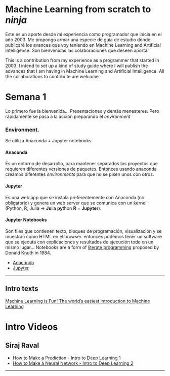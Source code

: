 # Machine Learning from scratch to *ninja*
Este es un aporte desde mi experiencia como programador que inicia en el año 2003. Me propongo armar una especie de guía de estudio donde publicaré los avances que voy teniendo en Machine Learning and Artificial Intelligence. Son bienvenidas las colaboraciones que deseen aportar

This is a contribution from my experience as a programmer that started in 2003. I intend to set up a kind of study guide where I will publish the advances that I am having in Machine Learning and Artificial Intelligence. All the collaborations to contribute are welcome

# Semana 1 
Lo primero fue la bienvenida... Presentaciones y demás menesteres. Pero rápidamente se pasa a la acción preparando el _environment_

### Environment.
Se utiliza Anaconda + Jupyter notebooks

#### **Anaconda** 
Es un entorno de desarrollo, para mantener separados los proyectos que requieren diferentes versiones de paquetes. Entonces usando anaconda creamos diferentes _environments_ para que no se pisen unos con otros.

#### **Jupyter** 
Es una web app que se instala preferentemente con Anaconda (no obligatorio) y genera un web server que se comunica con un kernel (Python, R, Julia -> **Ju**lia **py**thon **R** = **Jupyter**).

#### **Jupyter Notebooks** 
Son files que contienen texto, bloques de programación, visualización y se muestran como HTML en el browser. entonces podemos tener un software que se ejecuta con explicaciones y resultados de ejecución todo en un mismo lugar... Notebooks are a form of [literate programming](http://www.literateprogramming.com/) proposed by Donald Knuth in 1984.

- [Anaconda](https://www.continuum.io/downloads)
- [Jupyter](http://jupyter.org/)

---

## Intro texts
[Machine Learning is Fun! The world’s easiest introduction to Machine Learning](https://medium.com/@ageitgey/machine-learning-is-fun-80ea3ec3c471#.gome4aeut)

# Intro Videos
## Siraj Raval
* [How to Make a Prediction - Intro to Deep Learning 1](https://www.youtube.com/watch?v=vOppzHpvTiQ)
* [How to Make a Neural Network - Intro to Deep Learning 2](https://www.youtube.com/watch?v=p69khggr1Jo)

---

